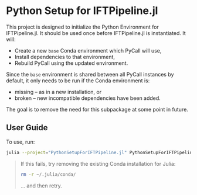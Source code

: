 # Python Setup for IFTPipeline.jl

This project is designed to initialize the Python Environment for IFTPipeline.jl.
It should be used once before IFTPipeline.jl is instantiated.
It will:

- Create a new `base` Conda environment which PyCall will use,
- Install dependencies to that environment,
- Rebuild PyCall using the updated environment.

Since the `base` environment is shared between all PyCall instances by default, it only needs to be run if the Conda environment is:
- missing – as in a new installation, or 
- broken – new incompatible dependencies have been added.

The goal is to remove the need for this subpackage at some point in future. 

## User Guide

To use, run:
```bash
julia --project="PythonSetupForIFTPipeline.jl" PythonSetupForIFTPipeline.jl/setup.jl
```

> If this fails, try removing the existing Conda installation for Julia:
> ```bash
> rm -r ~/.julia/conda/
> ```
> ... and then retry.